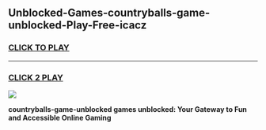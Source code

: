 
## Unblocked-Games-countryballs-game-unblocked-Play-Free-icacz
<h3>
<a href="https://premium76.site?title=countryballs-game-unblocked&ref=20A">CLICK TO PLAY</a></h3>
<hr>

<h3>
<a href="https://premium76.site?title=countryballs-game-unblocked&ref=20A">CLICK 2 PLAY</a>
  
</h3>

<a href="https://premium76.site?title=countryballs-game-unblocked&ref=20A"><img src="https://clearcache.store/games.png"></a>


**countryballs-game-unblocked games unblocked: Your Gateway to Fun and Accessible Online Gaming**
